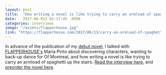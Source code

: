 ```yaml
---
layout: post
title:  "How writing a novel is like trying to carry an armload of spaghetti up the stairs: an interview with FLAPPERHOUSE"
date:   2017-06-013 01:17:45 -0500
categories: interviews
image: "/assets/flapperhouse.jpg"
link: "https://flapperhouse.com/2017/06/13/carry-an-armload-of-spaghetti-up-the-stairs-a-conversation-with-kendra-fortmeyer/"
---
```

In advance of the publication of my [debut novel][amazon], I talked with [FLAPPERHOUSE's]({{page.link}}) Maria Pinto about discovering characters, wanting to back-up dance for Of Montreal, and how writing a novel is like trying to carry an armload of spaghetti up the stairs. [Read the interview here,]({{page.link}}) and [preorder the novel here][amazon].

[amazon]: https://www.amazon.co.uk/Hole-Middle-Kendra-Fortmeyer/dp/0349002754
